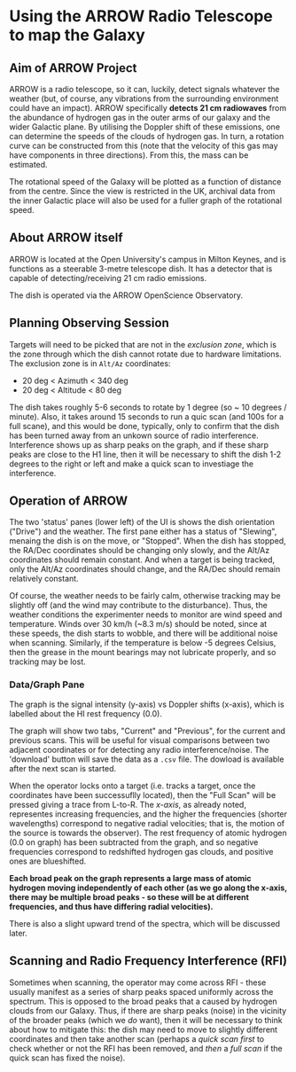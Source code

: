 # Using the ARROW Radio Telescope to map the Galaxy

## Aim of ARROW Project
ARROW is a radio telescope, so it can, luckily, detect signals whatever the weather (but, of course, any vibrations from the surrounding environment could have an impact). ARROW specifically **detects 21 cm radiowaves** from the abundance of hydrogen gas in the outer arms of our galaxy and the wider Galactic plane. By utilising the Doppler shift of these emissions, one can determine the speeds of the clouds of hydrogen gas. In turn, a rotation curve can be constructed from this (note that the velocity of this gas may have components in three directions). From this, the mass can be estimated.

The rotational speed of the Galaxy will be plotted as a function of distance from the centre. Since the view is restricted in the UK, archival data from the inner Galactic place will also be used for a fuller graph of the rotational speed.

## About ARROW itself

ARROW is located at the Open University's campus in Milton Keynes, and is functions as a steerable 3-metre telescope dish. It has a detector that is capable of detecting/receiving 21 cm radio emissions.

The dish is operated via the ARROW OpenScience Observatory.

## Planning Observing Session

Targets will need to be picked that are not in the *exclusion zone*, which is the zone through which the dish cannot rotate due to hardware limitations. The exclusion zone is in `Alt/Az` coordinates:
  - 20 deg < Azimuth < 340 deg
  - 20 deg < Altitude < 80 deg

The dish takes roughly 5-6 seconds to rotate by 1 degree (so ~ 10 degrees / minute). Also, it takes around 15 seconds to run a quic scan (and 100s for a full scane), and this would be done, typically, only to confirm that the dish has been turned away from an unkown source of radio interference. Interference shows up as sharp peaks on the graph, and if these sharp peaks are close to the H1 line, then it will be necessary to shift the dish 1-2 degrees to the right or left and make a quick scan to investiage the interference.

## Operation of ARROW

The two 'status' panes (lower left) of the UI is shows the dish orientation ("Drive") and the weather. The first pane either has a status of "Slewing", menaing the dish is on the move, or "Stopped". When the dish has stopped, the RA/Dec coordinates should be changing only slowly, and the Alt/Az coordinates should remain constant. And when a target is being tracked, only the Alt/Az coordinates should change, and the RA/Dec should remain relatively constant.

Of course, the weather needs to be fairly calm, otherwise tracking may be slightly off (and the wind may contribute to the disturbance). Thus, the weather conditions the experimenter needs to monitor are wind speed and temperature. Winds over 30 km/h (~8.3 m/s) should be noted, since at these speeds, the dish starts to wobble, and there will be additional noise when scanning. Similarly, if the temperature is below -5 degrees Celsius, then the grease in the mount bearings may not lubricate properly, and so tracking may be lost.

### Data/Graph Pane

The graph is the signal intensity (y-axis) vs Doppler shifts (x-axis), which is labelled about the HI rest frequency (0.0).

The graph will show two tabs, "Current" and "Previous", for the current and previous scans. This will be useful for visual comparisons between two adjacent coordinates or for detecting any radio interference/noise. The 'download' button will save the data as a `.csv` file. The dowload is available after the next scan is started.  

When the operator locks onto a target (i.e. tracks a target, once the coordinates have been successuflly located), then the "Full Scan" will be pressed giving a trace from L-to-R. The *x-axis*, as already noted, representes increasing frequencies, and the higher the frequencies (shorter wavelengths) correspond to negative radial velocities; that is, the motion of the source is towards the observer). The rest frequency of atomic hydrogen (0.0 on graph) has been subtracted from the graph, and so negative frequencies correspond to redshifted hydrogen gas clouds, and positive ones are blueshifted.

**Each broad peak on the graph represents a large mass of atomic hydrogen moving independently of each other (as we go along the x-axis, there may be multiple broad peaks - so these will be at different frequencies, and thus have differing radial velocities).**

There is also a slight upward trend of the spectra, which will be discussed later.

## Scanning and Radio Frequency Interference (RFI)

Sometimes when scanning, the operator may come across RFI - these usually manifest as a series of sharp peaks spaced uniformly across the spectrum. This is opposed to the broad peaks that a caused by hydrogen clouds from our Galaxy. Thus, if there are sharp peaks (noise) in the vicinity of the broader peaks (which we *do* want), then it will be necessary to think about how to mitigate this: the dish may need to move to slightly different coordinates and then take another scan (perhaps a *quick scan first* to check whether or not the RFI has been removed, and *then* a *full scan* if the quick scan has fixed the noise).
